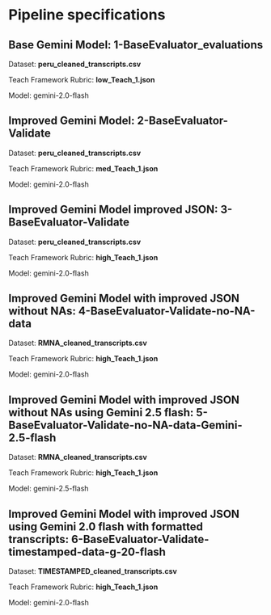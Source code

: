 # Pipeline specifications


## Base Gemini Model: 1-BaseEvaluator_evaluations

Dataset: **peru_cleaned_transcripts.csv**

Teach Framework Rubric: **low_Teach_1.json**

Model: gemini-2.0-flash


## Improved Gemini Model: 2-BaseEvaluator-Validate

Dataset: **peru_cleaned_transcripts.csv**

Teach Framework Rubric: **med_Teach_1.json**

Model: gemini-2.0-flash


## Improved Gemini Model improved JSON: 3-BaseEvaluator-Validate

Dataset: **peru_cleaned_transcripts.csv**

Teach Framework Rubric: **high_Teach_1.json**

Model: gemini-2.0-flash


## Improved Gemini Model with improved JSON without NAs: 4-BaseEvaluator-Validate-no-NA-data

Dataset: **RMNA_cleaned_transcripts.csv**

Teach Framework Rubric: **high_Teach_1.json**

Model: gemini-2.0-flash


## Improved Gemini Model with improved JSON without NAs using Gemini 2.5 flash: 5-BaseEvaluator-Validate-no-NA-data-Gemini-2.5-flash

Dataset: **RMNA_cleaned_transcripts.csv**

Teach Framework Rubric: **high_Teach_1.json**

Model: gemini-2.5-flash


## Improved Gemini Model with improved JSON using Gemini 2.0 flash with formatted transcripts: 6-BaseEvaluator-Validate-timestamped-data-g-20-flash

Dataset: **TIMESTAMPED_cleaned_transcripts.csv**

Teach Framework Rubric: **high_Teach_1.json**

Model: gemini-2.0-flash

